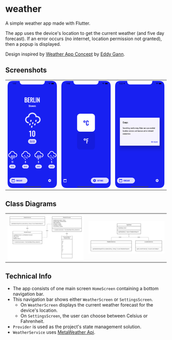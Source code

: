 # weather

A simple weather app made with Flutter.

The app uses the device's location to get the current weather (and five day forecast). If an error occurs (no internet, location permission not granted), then a popup is displayed.

Design inspired by [Weather App Concept](https://dribbble.com/shots/7180398-Weather-App-Concept) by [Eddy Gann](https://dribbble.com/Ed117).

## Screenshots

|                             |                             |                             |
| ----------------------------| --------------------------- | --------------------------- |
| ![](docs/screenshots01.png) | ![](docs/screenshots02.png) | ![](docs/screenshots03.png) |

## Class Diagrams

|                                   |                             |
| ----------------------------------| --------------------------- |
| ![](docs/uml_weather_service.png) | ![](docs/uml_app_state.png) |

## Technical Info

- The app consists of one main screen `HomeScreen` containing a bottom navigation bar.
- This navigation bar shows either `WeatherScreen` or `SettingsScreen`.
    - On `WeatherScreen` displays the current weather forecast for the device's location.
    - On `SettingsScreen`, the user can choose between Celsius or Fahrenheit.
- `Provider` is used as the project's state management solution.
- `WeatherService` uses [MetaWeather Api](https://www.metaweather.com/api/).


